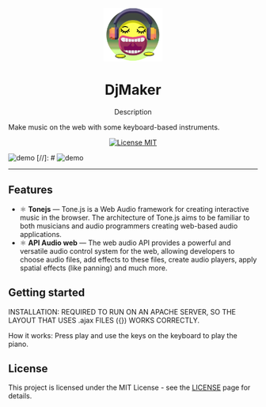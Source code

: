 
<h1 align="center">
<br>
  <img src="public/imagens/Logo_DJMAKER.png" alt="DjMaker" width="120">
<br>
<br>
DjMaker
</h1>

<p align="center">Description</p>

Make music on the web with some keyboard-based instruments.

<p align="center">
  <a href="https://opensource.org/licenses/MIT">
    <img src="https://img.shields.io/badge/License-MIT-blue.svg" alt="License MIT">
  </a>
</p>

[//]: # (Add your gifs/images here:)
<div>
  <img src="public/gifs/djmaker.gif" alt="demo" height="425">
  [//]: # <img src="IMAGE_2_URL" alt="demo" height="425">
</div>

<hr />

## Features
[//]: # (Add the features of your project here:)


- ⚛️ **Tonejs** — Tone.js is a Web Audio framework for creating interactive music in the browser. The architecture of Tone.js aims to be familiar to both musicians and audio programmers creating web-based audio applications.
- ⚛️ **API Audio web** — The web audio API provides a powerful and versatile audio control system for the web, allowing developers to choose audio files, add effects to these files, create audio players, apply spatial effects (like panning) and much more.

## Getting started

INSTALLATION: REQUIRED TO RUN ON AN APACHE SERVER, SO THE LAYOUT THAT USES .ajax FILES ({}) WORKS CORRECTLY.

How it works: Press play and use the keys on the keyboard to play the piano.

## License

This project is licensed under the MIT License - see the [LICENSE](https://opensource.org/licenses/MIT) page for details.
